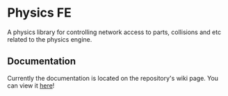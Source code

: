 # Physics FE
A physics library for controlling network access to parts, collisions and etc related to the physics engine.

## Documentation
Currently the documentation is located on the repository's wiki page. You can view it [here](https://github.com/agreeed/PhysicsFE/wiki)!
